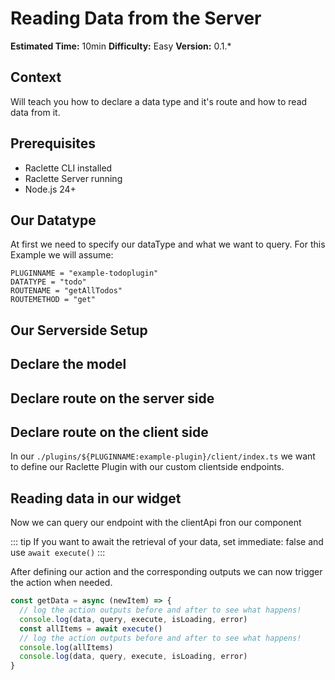 <!--@include: ../wip.md-->

# Reading Data from the Server

**Estimated Time:** 10min
**Difficulty:** Easy
**Version:** 0.1.\*

## Context

Will teach you how to declare a data type and it's route and how to read data from it.

## Prerequisites

- Raclette CLI installed
- Raclette Server running
- Node.js 24+

## Our Datatype

At first we need to specify our dataType and what we want to query. For this Example we will assume:

```variables
PLUGINNAME = "example-todoplugin"
DATATYPE = "todo"
ROUTENAME = "getAllTodos"
ROUTEMETHOD = "get"
```

## Our Serverside Setup

## Declare the model

## Declare route on the server side

## Declare route on the client side

In our `./plugins/${PLUGINNAME:example-plugin}/client/index.ts` we want to define our Raclette Plugin with our custom clientside endpoints.

<!--@include: ../cooking-steps/client/plugin/routeDeclaration.md{STOREACTIONTYPE:dataPush}-->

## Reading data in our widget

Now we can query our endpoint with the clientApi fron our component

<!--@include: ../cooking-steps/client/api/data.md{RESPONSETYPE:json} -->

::: tip
If you want to await the retrieval of your data, set immediate: false and use `await execute()`
:::

After defining our action and the corresponding outputs we can now trigger the action when needed.

```typescript
const getData = async (newItem) => {
  // log the action outputs before and after to see what happens!
  console.log(data, query, execute, isLoading, error)
  const allItems = await execute()
  // log the action outputs before and after to see what happens!
  console.log(allItems)
  console.log(data, query, execute, isLoading, error)
}
```

